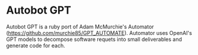 # Autobot GPT

Autobot GPT is a ruby port of Adam McMurchie's Automator (https://github.com/murchie85/GPT_AUTOMATE). Automator uses OpenAI's GPT models to decompose software requets into small deliverables and generate code for each.
